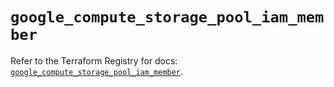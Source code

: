 # `google_compute_storage_pool_iam_member`

Refer to the Terraform Registry for docs: [`google_compute_storage_pool_iam_member`](https://registry.terraform.io/providers/hashicorp/google-beta/6.49.1/docs/resources/google_compute_storage_pool_iam_member).
